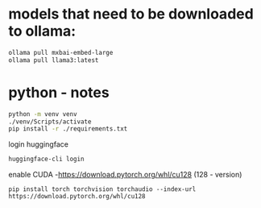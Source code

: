 # models that need to be downloaded to ollama:

```bash
ollama pull mxbai-embed-large   
ollama pull llama3:latest               
```

# python - notes
```bash
python -m venv venv
./venv/Scripts/activate
pip install -r ./requirements.txt
```

login huggingface
```bash
huggingface-cli login 
```

enable CUDA -https://download.pytorch.org/whl/cu128 (128 - version)
```baseh
pip install torch torchvision torchaudio --index-url https://download.pytorch.org/whl/cu128
```